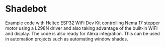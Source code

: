 # Shadebot
Example code with Heltec ESP32 WiFi Dev Kit controlling Nema 17 stepper motor using a L298N driver and also taking advantage of the built-in WiFi and display. The code is also ready for Alexa integration. This can be used in automation projects such as automating window shades.
